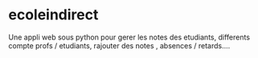 # ecoleindirect
Une appli web sous python pour gerer les notes des etudiants, differents compte profs / etudiants, rajouter des notes , absences / retards.... 

